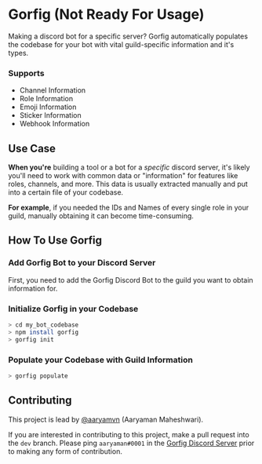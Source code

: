 # **Gorfig (Not Ready For Usage)**

Making a discord bot for a specific server? Gorfig automatically populates the codebase for your bot with vital guild-specific information and it's types.

### **Supports**

- Channel Information
- Role Information
- Emoji Information
- Sticker Information
- Webhook Information

## **Use Case**

**When you're** building a tool or a bot for a _specific_ discord server, it's likely you'll need to work with common data or "information" for features like roles, channels, and more. This data is usually extracted manually and put into a certain file of your codebase.

**For example**, if you needed the IDs and Names of every single role in your guild, manually obtaining it can become time-consuming.

## **How To Use Gorfig**

### Add Gorfig Bot to your Discord Server

First, you need to add the <a>Gorfig Discord Bot</a> to the guild you want to obtain information for.

### Initialize Gorfig in your Codebase

```bash
> cd my_bot_codebase
> npm install gorfig
> gorfig init
```

### Populate your Codebase with Guild Information

```bash
> gorfig populate
```

## **Contributing**

This project is lead by <a href="https://twitter.com/aaryamvn">@aaryamvn</a> (Aaryaman Maheshwari).

If you are interested in contributing to this project, make a pull request into the `dev` branch. Please ping `aaryaman#0001` in the <a href="">Gorfig Discord Server</a> prior to making any form of contribution.

